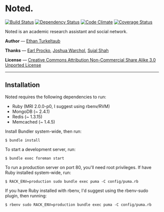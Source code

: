 # Noted.

[![Build Status](https://secure.travis-ci.org/noted/noted.png?branch=master)](https://travis-ci.org/noted/noted) [![Dependency Status](https://gemnasium.com/noted/noted.png)](https://gemnasium.com/noted/noted) [![Code Climate](https://codeclimate.com/github/noted/noted.png)](https://codeclimate.com/github/noted/noted) [![Coverage Status](https://coveralls.io/repos/noted/noted/badge.png?branch=master)](https://coveralls.io/r/noted/noted)

Noted is an academic research assistant and social network.

**Author** &mdash; [Ethan Turkeltaub](http://ethnt.me)

**Thanks** &mdash; [Earl Procko](http://is.gd/pIAqSy), [Joshua Warchol](https://github.com/jwarchol), [Sujal Shah](https://github.com/sujal)

**License** &mdash; [Creative Commons Attribution Non-Commercial Share Alike 3.0 Unported License ](http://creativecommons.org/licenses/by-nc-sa/3.0/)

<hr />

## Installation

Noted requires the following dependencies to run:

* Ruby (MRI 2.0.0-p0, I suggest using rbenv/RVM)
* MongoDB (~ 2.4.1)
* Redis (~ 1.3.15)
* Memcached (~ 1.4.5)

Install Bundler system-wide, then run:

```
$ bundle install
```

To start a development server, run:

```
$ bundle exec foreman start
```

To run a production server on port 80, you'll need root privileges. If have Ruby installed system-wide, run:

```
$ RACK_ENV=production sudo bundle exec puma -C config/puma.rb
```

If you have Ruby installed with rbenv, I'd suggest using the rbenv-sudo plugin, then running:

```
$ rbenv sudo RACK_ENV=production bundle exec puma -C config/puma.rb
```
